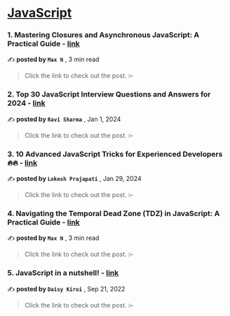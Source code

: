 
<h1><a href=https://medium.com/tag/javascript-development/recommended target="_blank" rel="noopener noreferrer">JavaScript</a></h1>
<h3>1. Mastering Closures and Asynchronous JavaScript: A Practical Guide - <a href=https://medium.com/dev-genius/mastering-closures-and-asynchronous-javascript-a-practical-guide-5f6793e42f93?source=tag_recommended_feed---------0-84----------javascript_development----------87b9d73e_7270_4050_b3aa_a73762538b8a------- target="_blank" rel="noopener noreferrer">link</a></h3>

✍️ **posted by `Max N`** <date> , 3 min read</date>

<blockquote>Click the link to check out the post. ⌲</blockquote>

<h3>2. Top 30 JavaScript Interview Questions and Answers for 2024 - <a href=https://medium.com/@javascriptcentric/top-30-javascript-interview-questions-and-answers-for-2024-7f1e2d1d0638?source=tag_recommended_feed---------1-107----------javascript_development----------87b9d73e_7270_4050_b3aa_a73762538b8a------- target="_blank" rel="noopener noreferrer">link</a></h3>

✍️ **posted by `Ravi Sharma`** <date> , Jan 1, 2024</date>

<blockquote>Click the link to check out the post. ⌲</blockquote>

<h3>3. 10 Advanced JavaScript Tricks for Experienced Developers 🔥🔥 - <a href=https://medium.com/@lokesh-prajapati/10-advanced-javascript-tricks-for-experienced-developers-8afb44b24427?source=tag_recommended_feed---------2-85----------javascript_development----------87b9d73e_7270_4050_b3aa_a73762538b8a------- target="_blank" rel="noopener noreferrer">link</a></h3>

✍️ **posted by `Lokesh Prajapati`** <date> , Jan 29, 2024</date>

<blockquote>Click the link to check out the post. ⌲</blockquote>

<h3>4. Navigating the Temporal Dead Zone (TDZ) in JavaScript: A Practical Guide - <a href=https://medium.com/javascript-in-plain-english/navigating-the-temporal-dead-zone-tdz-in-javascript-a-practical-guide-26a8988b92f7?source=tag_recommended_feed---------3-84----------javascript_development----------87b9d73e_7270_4050_b3aa_a73762538b8a------- target="_blank" rel="noopener noreferrer">link</a></h3>

✍️ **posted by `Max N`** <date> , 3 min read</date>

<blockquote>Click the link to check out the post. ⌲</blockquote>

<h3>5. JavaScript in a nutshell! - <a href=https://medium.com/@daisykirui/javascript-in-a-nutshell-669dab5b6e78?source=tag_recommended_feed---------4-107----------javascript_development----------87b9d73e_7270_4050_b3aa_a73762538b8a------- target="_blank" rel="noopener noreferrer">link</a></h3>

✍️ **posted by `Daisy Kirui`** <date> , Sep 21, 2022</date>

<blockquote>Click the link to check out the post. ⌲</blockquote>

